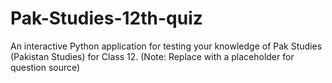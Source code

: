 # Pak-Studies-12th-quiz
An interactive Python application for testing your knowledge of Pak Studies (Pakistan Studies) for Class 12. (Note: Replace with a placeholder for question source)

